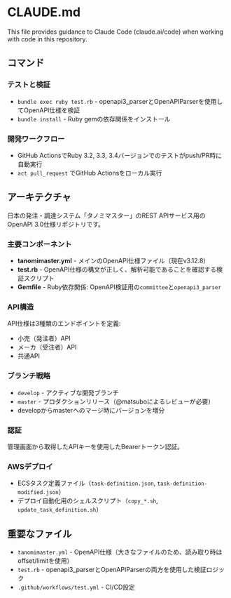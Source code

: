 # CLAUDE.md

This file provides guidance to Claude Code (claude.ai/code) when working with code in this repository.

## コマンド

### テストと検証
- `bundle exec ruby test.rb` - openapi3_parserとOpenAPIParserを使用してOpenAPI仕様を検証
- `bundle install` - Ruby gemの依存関係をインストール

### 開発ワークフロー
- GitHub ActionsでRuby 3.2, 3.3, 3.4バージョンでのテストがpush/PR時に自動実行
- `act pull_request` でGitHub Actionsをローカル実行

## アーキテクチャ

日本の発注・調達システム「タノミマスター」のREST APIサービス用のOpenAPI 3.0仕様リポジトリです。

### 主要コンポーネント
- **tanomimaster.yml** - メインのOpenAPI仕様ファイル（現在v3.12.8）
- **test.rb** - OpenAPI仕様の構文が正しく、解析可能であることを確認する検証スクリプト
- **Gemfile** - Ruby依存関係: OpenAPI検証用の`committee`と`openapi3_parser`

### API構造
API仕様は3種類のエンドポイントを定義:
- 小売（発注者）API
- メーカ（受注者）API
- 共通API

### ブランチ戦略
- `develop` - アクティブな開発ブランチ
- `master` - プロダクションリリース（@matsuboによるレビューが必要）
- developからmasterへのマージ時にバージョンを増分

### 認証
管理画面から取得したAPIキーを使用したBearerトークン認証。

### AWSデプロイ
- ECSタスク定義ファイル（`task-definition.json`, `task-definition-modified.json`）
- デプロイ自動化用のシェルスクリプト（`copy_*.sh`, `update_task_definition.sh`）

## 重要なファイル
- `tanomimaster.yml` - OpenAPI仕様（大きなファイルのため、読み取り時はoffset/limitを使用）
- `test.rb` - openapi3_parserとOpenAPIParserの両方を使用した検証ロジック
- `.github/workflows/test.yml` - CI/CD設定